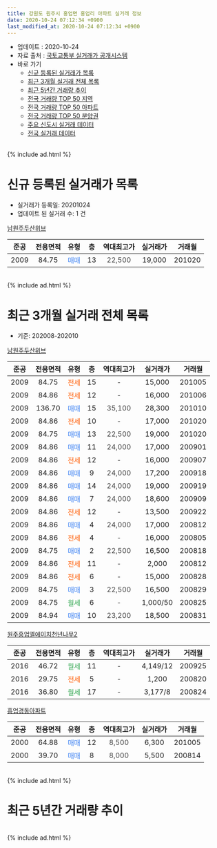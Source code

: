 ```yaml
---
title: 강원도 원주시 흥업면 흥업리 아파트 실거래 정보
date: 2020-10-24 07:12:34 +0900
last_modified_at: 2020-10-24 07:12:34 +0900
---
```


* 업데이트 : 2020-10-24
* 자료 출처 : [국토교통부 실거래가 공개시스템](http://rt.molit.go.kr)
* 바로 가기
    * [신규 등록된 실거래가 목록](#신규-등록된-실거래가-목록)
    * [최근 3개월 실거래 전체 목록](#최근-3개월-실거래-전체-목록)
    * [최근 5년간 거래량 추이](#최근-5년간-거래량-추이)
    * [전국 거래량 TOP 50 지역](https://inasie.github.io/apt-trade-info/최근-3개월-전국에서-가장-거래가-많이-발생한-지역)
    * [전국 거래량 TOP 50 아파트](https://inasie.github.io/apt-trade-info/최근-3개월-전국에서-가장-거래가-많이-발생한-아파트)
    * [전국 거래량 TOP 50 분양권](https://inasie.github.io/apt-trade-info/최근-3개월-전국에서-가장-거래가-많이-발생한-분양권)
    * [주요 신도시 실거래 데이터](https://inasie.github.io/apt-trade-info/주요-신도시)
    * [전국 실거래 데이터](https://inasie.github.io/apt-trade-info/전국)
<br>
{% include ad.html %}
<br>

# 신규 등록된 실거래가 목록
* 실거래가 등록일: 20201024
* 업데이트 된 실거래 수: 1 건


[남원주두산위브](https://search.naver.com/search.naver?query=%EA%B0%95%EC%9B%90%EB%8F%84+%EC%9B%90%EC%A3%BC%EC%8B%9C+%ED%9D%A5%EC%97%85%EB%A9%B4+%ED%9D%A5%EC%97%85%EB%A6%AC+%EB%82%A8%EC%9B%90%EC%A3%BC%EB%91%90%EC%82%B0%EC%9C%84%EB%B8%8C)

|준공|전용면적|유형|층|역대최고가|실거래가|거래월|
|:---:|:---:|:---:|:---:|:---:|:---:|:---:|
|2009|84.75|<span style="color:#4285f3">매매</span>|13|<span style="color:#444444">22,500</span>|19,000|201020|


<br>
{% include ad.html %}
<br>

# 최근 3개월 실거래 전체 목록
* 기준: 202008-202010


[남원주두산위브](https://search.naver.com/search.naver?query=%EA%B0%95%EC%9B%90%EB%8F%84+%EC%9B%90%EC%A3%BC%EC%8B%9C+%ED%9D%A5%EC%97%85%EB%A9%B4+%ED%9D%A5%EC%97%85%EB%A6%AC+%EB%82%A8%EC%9B%90%EC%A3%BC%EB%91%90%EC%82%B0%EC%9C%84%EB%B8%8C)

|준공|전용면적|유형|층|역대최고가|실거래가|거래월|
|:---:|:---:|:---:|:---:|:---:|:---:|:---:|
|2009|84.75|<span style="color:#ff5a00">전세</span>|15|<span style="color:#444444">-</span>|15,000|201005|
|2009|84.86|<span style="color:#ff5a00">전세</span>|12|<span style="color:#444444">-</span>|16,000|201006|
|2009|136.70|<span style="color:#4285f3">매매</span>|15|<span style="color:#444444">35,100</span>|28,300|201010|
|2009|84.86|<span style="color:#ff5a00">전세</span>|10|<span style="color:#444444">-</span>|17,000|201020|
|2009|84.75|<span style="color:#4285f3">매매</span>|13|<span style="color:#444444">22,500</span>|19,000|201020|
|2009|84.86|<span style="color:#4285f3">매매</span>|11|<span style="color:#444444">24,000</span>|17,000|200901|
|2009|84.86|<span style="color:#ff5a00">전세</span>|12|<span style="color:#444444">-</span>|16,000|200907|
|2009|84.86|<span style="color:#4285f3">매매</span>|9|<span style="color:#444444">24,000</span>|17,200|200918|
|2009|84.86|<span style="color:#4285f3">매매</span>|14|<span style="color:#444444">24,000</span>|19,000|200919|
|2009|84.86|<span style="color:#4285f3">매매</span>|7|<span style="color:#444444">24,000</span>|18,600|200909|
|2009|84.86|<span style="color:#ff5a00">전세</span>|12|<span style="color:#444444">-</span>|13,500|200922|
|2009|84.86|<span style="color:#4285f3">매매</span>|4|<span style="color:#444444">24,000</span>|17,000|200812|
|2009|84.86|<span style="color:#ff5a00">전세</span>|4|<span style="color:#444444">-</span>|16,000|200805|
|2009|84.75|<span style="color:#4285f3">매매</span>|2|<span style="color:#444444">22,500</span>|16,500|200818|
|2009|84.86|<span style="color:#ff5a00">전세</span>|11|<span style="color:#444444">-</span>|2,000|200812|
|2009|84.86|<span style="color:#ff5a00">전세</span>|6|<span style="color:#444444">-</span>|15,000|200828|
|2009|84.75|<span style="color:#4285f3">매매</span>|3|<span style="color:#444444">22,500</span>|16,500|200829|
|2009|84.75|<span style="color:#34a853">월세</span>|6|<span style="color:#444444">-</span>|1,000/50|200825|
|2009|84.94|<span style="color:#4285f3">매매</span>|10|<span style="color:#444444">23,200</span>|18,500|200831|

[원주흥업엘에이치천년나무2](https://search.naver.com/search.naver?query=%EA%B0%95%EC%9B%90%EB%8F%84+%EC%9B%90%EC%A3%BC%EC%8B%9C+%ED%9D%A5%EC%97%85%EB%A9%B4+%ED%9D%A5%EC%97%85%EB%A6%AC+%EC%9B%90%EC%A3%BC%ED%9D%A5%EC%97%85%EC%97%98%EC%97%90%EC%9D%B4%EC%B9%98%EC%B2%9C%EB%85%84%EB%82%98%EB%AC%B42)

|준공|전용면적|유형|층|역대최고가|실거래가|거래월|
|:---:|:---:|:---:|:---:|:---:|:---:|:---:|
|2016|46.72|<span style="color:#34a853">월세</span>|11|<span style="color:#444444">-</span>|4,149/12|200925|
|2016|29.75|<span style="color:#ff5a00">전세</span>|5|<span style="color:#444444">-</span>|1,200|200820|
|2016|36.80|<span style="color:#34a853">월세</span>|17|<span style="color:#444444">-</span>|3,177/8|200824|

[흥업경동아파트](https://search.naver.com/search.naver?query=%EA%B0%95%EC%9B%90%EB%8F%84+%EC%9B%90%EC%A3%BC%EC%8B%9C+%ED%9D%A5%EC%97%85%EB%A9%B4+%ED%9D%A5%EC%97%85%EB%A6%AC+%ED%9D%A5%EC%97%85%EA%B2%BD%EB%8F%99%EC%95%84%ED%8C%8C%ED%8A%B8)

|준공|전용면적|유형|층|역대최고가|실거래가|거래월|
|:---:|:---:|:---:|:---:|:---:|:---:|:---:|
|2000|64.88|<span style="color:#4285f3">매매</span>|12|<span style="color:#444444">8,500</span>|6,300|201005|
|2000|39.70|<span style="color:#4285f3">매매</span>|8|<span style="color:#444444">8,000</span>|5,500|200814|


<br>
{% include ad.html %}
<br>

# 최근 5년간 거래량 추이


<div style="width:100%;">
    <canvas id="deal_progress" height="200"></canvas>
</div>

<script>
new Chart(document.getElementById("deal_progress"), {
    type: 'line',
    data: {
        labels: ['201510','201511','201512','201601','201602','201603','201604','201605','201606','201607','201608','201609','201610','201611','201612','201701','201702','201703','201704','201705','201706','201707','201708','201709','201710','201711','201712','201801','201802','201803','201804','201805','201806','201807','201808','201809','201810','201811','201812','201901','201902','201903','201904','201905','201906','201907','201908','201909','201910','201911','201912','202001','202002','202003','202004','202005','202006','202007','202008','202009','202010'],
        datasets: [{
            label: '매매',
            pointRadius: 1,
            data: [13, 4, 13, 3, 6, 13, 10, 16, 14, 10, 11, 10, 9, 6, 5, 9, 3, 8, 7, 2, 5, 10, 4, 5, 2, 5, 3, 7, 8, 0, 4, 5, 1, 3, 2, 6, 5, 2, 5, 2, 5, 4, 3, 1, 4, 3, 2, 1, 3, 3, 4, 4, 7, 4, 6, 1, 12, 11, 5, 4, 3],
            borderColor: "rgba(255, 201, 14, 1)",
            backgroundColor: "rgba(255, 201, 14, 0.5)",
            fill: false,
            lineTension: 0
        },{
            label: '전월세',
            pointRadius: 1,
            data: [7, 2, 5, 7, 23, 21, 6, 10, 14, 16, 9, 7, 40, 12, 9, 7, 17, 11, 6, 8, 8, 3, 9, 5, 8, 8, 4, 8, 8, 6, 8, 8, 3, 4, 8, 6, 6, 50, 10, 5, 16, 9, 10, 17, 7, 2, 10, 5, 12, 12, 12, 6, 6, 10, 4, 5, 4, 6, 6, 3, 3],
            borderColor: "rgba(0, 141, 185, 1)",
            backgroundColor: "rgba(0, 141, 185, 0.5)",
            fill: false,
            lineTension: 0
        }
        ]
    },
    options: {
        responsive: true,
        title: {
            display: false
        },
        tooltips: {
            mode: 'index',
            intersect: false
        },
        hover: {
            mode: 'nearest',
            intersect: true
        },
        scales: {
            xAxes: [{
                display: true,
                scaleLabel: {
                    display: true,
                    labelString: '년/월'
                }
            }],
            yAxes: [{
                display: true,
                ticks: {
                    suggestedMin: 0,
                },
                scaleLabel: {
                    display: true,
                    labelString: '실거래 수'
                }
            }]
        }
    }
});

</script>


<br>
{% include ad.html %}
<br>

